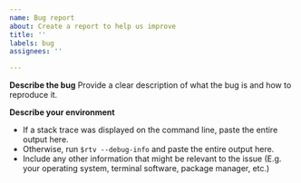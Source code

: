 ```yaml
---
name: Bug report
about: Create a report to help us improve
title: ''
labels: bug
assignees: ''

---
```


**Describe the bug**
Provide a clear description of what the bug is and how to reproduce it.

**Describe your environment**
- If a stack trace was displayed on the command line, paste the entire output here.
- Otherwise, run ``$rtv --debug-info`` and paste the entire output here.
- Include any other information that might be relevant to the issue (E.g. your operating system, terminal software, package manager, etc.)
